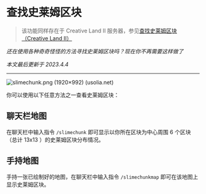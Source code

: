 # 查找史莱姆区块

>该功能同样存在于 Creative Land II 服务器，参见[查找史莱姆区块（Creative Land II）](https://docs.usolia.net/#/docs/server/cl02/slimechunk-view) 

*还在使用各种奇奇怪怪的方法寻找史莱姆区块吗？现在你不再需要这样做了*

*本文最后更新于 2023.4.4*

-----------

![slimechunk.png (1920×992) (usolia.net)](https://usolia.net/img/docs/cl02/slimechunk-view/slimechunk.png)

你可以使用以下任意方法之一查看史莱姆区块：

## 聊天栏地图

在聊天栏中输入指令 `/slimechunk` 即可显示以你所在区块为中心周围 6 个区块 （总计 13x13 ）的史莱姆区块分布情况。

## 手持地图

手持一张已绘制好的地图，在聊天栏中输入指令 `/slimechunkmap` 即可在该地图上显示史莱姆区块。
